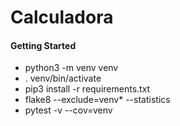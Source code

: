 # Calculadora
#### Getting Started
* python3 -m venv venv
* . venv/bin/activate
* pip3 install -r requirements.txt
* flake8 --exclude=venv* --statistics
* pytest -v --cov=venv